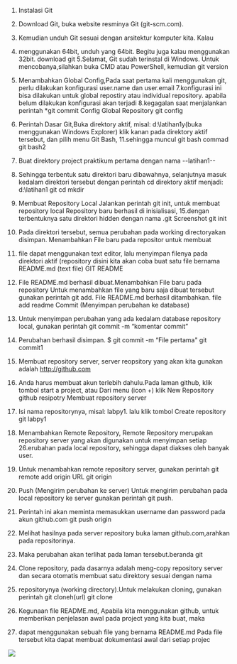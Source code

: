 1. Instalasi Git
2. Download Git, buka website resminya Git (git-scm.com).
3. Kemudian unduh Git sesuai dengan arsitektur komputer kita. Kalau
4. menggunakan 64bit, unduh yang 64bit. Begitu juga kalau menggunakan 32bit.
download git
5.Selamat, Git sudah terinstal di Windows. Untuk mencobanya,silahkan buka CMD atau PowerShell, kemudian
git version

6. Menambahkan Global Config,Pada saat pertama kali menggunakan git, perlu dilakukan konfigurasi user.name dan user.email
7.konfigurasi ini bisa dilakukan untuk global repostiry atau individual repository. apabila belum dilakukan konfigurasi akan terjadi
8.kegagalan saat menjalankan perintah *git commit Config Global Repository
git config

9. Perintah Dasar Git,Buka direktory aktif, misal: d:\latihan1y(buka menggunakan Windows Explorer) klik kanan pada direktory
aktif tersebut, dan pilih menu Git Bash,
11.sehingga muncul git bash commad git bash2
12. Buat direktory project praktikum pertama dengan nama --latihan1--
13. Sehingga terbentuk satu direktori baru dibawahnya, selanjutnya masuk kedalam direktori tersebut dengan perintah cd direktory
aktif menjadi: d:\latihan1 git cd mkdir

14. Membuat Repository Local Jalankan perintah git init, untuk membuat repository local Repository baru berhasil di inisialisasi,
15.dengan terbentuknya satu direktori hidden dengan nama .git Screenshot git init

16. Pada direktori tersebut, semua perubahan pada working directoryakan disimpan. Menambahkan File baru pada repositor untuk membuat
17. file dapat menggunakan text editor, lalu menyimpan filenya pada direktori aktif (repository disini kita akan coba buat satu file
bernama README.md (text file)
GIT README

18. File README.md berhasil dibuat.Menambahkan File baru pada repository Untuk menambahkan file yang baru saja dibuat tersebut
gunakan perintah git add. File README.md berhasil ditambahkan. file add readme Commit (Menyimpan perubahan ke database)
20. Untuk menyimpan perubahan yang ada kedalam database repository local, gunakan perintah git commit -m “komentar commit”
21. Perubahan berhasil disimpan. $ git commit -m “File pertama"
git commit1

22. Membuat repository server, server reopsitory yang akan kita gunakan adalah http://github.com
23. Anda harus membuat akun terlebih dahulu.Pada laman github, klik tombol start a project, atau Dari menu (icon +) klik New
Repository
github resipotry Membuat repository server

24. Isi nama repositorynya, misal: labpy1. lalu klik tombol Create repository git labpy1
25. Menambahkan Remote Repository, Remote Repository merupakan repository server yang akan digunakan untuk menyimpan setiap
26.erubahan pada local repository, sehingga dapat diakses oleh banyak user.
27. Untuk menambahkan remote repository server, gunakan perintah git remote add origin URL
git origin

28. Push (Mengirim perubahan ke server) Untuk mengirim perubahan pada local repository ke server gunakan perintah git push.
29. Perintah ini akan meminta memasukkan username dan password pada akun github.com
git push origin

30. Melihat hasilnya pada server repository buka laman github.com,arahkan pada repositorinya.
31. Maka perubahan akan terlihat pada laman tersebut.beranda git
32. Clone repository, pada dasarnya adalah meng-copy repository server dan secara otomatis membuat satu direktory sesuai dengan nama
33. repositorynya (working directory).Untuk melakukan cloning, gunakan perintah git cloneh(url)
git clone

34. Kegunaan file README.md, Apabila kita menggunakan github, untuk memberikan penjelasan awal pada project yang kita buat, maka
35. dapat menggunakan sebuah file yang bernama README.md Pada file tersebut kita dapat membuat dokumentasi awal dari setiap projec

![](Screenshot/)
